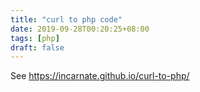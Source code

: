 ```yaml
---
title: "curl to php code"
date: 2019-09-28T00:20:25+08:00
tags: [php]
draft: false
---
```


See https://incarnate.github.io/curl-to-php/
